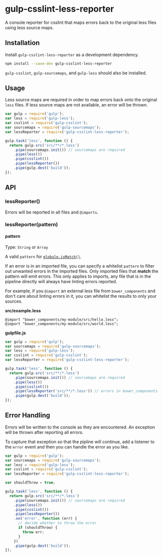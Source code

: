 # gulp-csslint-less-reporter

A console reporter for csslint that maps errors back to the original less files using less source maps.

## Installation

Install `gulp-csslint-less-reporter` as a development dependency.

```bash
npm install --save-dev gulp-csslint-less-reporter
```

`gulp-csslint`, `gulp-sourcemaps`, and `gulp-less` should also be installed.

## Usage

Less source maps are required in order to map errors back onto the original `less` files. If less source maps are not available, an error will be thrown.

```javascript
var gulp = require('gulp');
var less = require('gulp-less');
var csslint = require('gulp-csslint');
var sourcemaps = require('gulp-sourcemaps');
var lessReporter = require('gulp-csslint-less-reporter');

gulp.task('less', function () {
  return gulp.src('src/**/*.less')
    .pipe(sourcemaps.init()) // sourcemaps are required
    .pipe(less())
    .pipe(csslint())
    .pipe(lessReporter())
    .pipe(gulp.dest('build'));
});
```

## API

### lessReporter()

Errors will be reported in all files and `@imports`.

### lessReporter(pattern)

#### pattern

Type: `String` or `Array`

A valid `pattern` for [`globule.isMatch()`](https://www.npmjs.com/package/globule#globule-ismatch).

If an error is in an imported file, you can specify a whitelist `pattern` to filter out unwanted errors in the imported files. Only imported files that **match** the pattern will emit errors. This only applies to imports, any file that is in the pipeline directly will always have linting errors reported.

For example, if you `@import` an external less file from `bower_components` and don't care about linting errors in it, you can whitelist the results to only your sources.

**src/example.less**

```less
@import "bower_components/my-module/src/hello.less";
@import "bower_components/my-module/src/world.less";
```

**gulpfile.js**

```javascript
var gulp = require('gulp');
var sourcemaps = require('gulp-sourcemaps');
var less = require('gulp-less');
var csslint = require('gulp-csslint');
var lessReporter = require('gulp-csslint-less-reporter');

gulp.task('less', function () {
  return gulp.src('src/**/*.less')
    .pipe(sourcemaps.init()) // sourcemaps are required
    .pipe(less())
    .pipe(csslint())
    .pipe(lessReporter('src/**/*.less')) // errors in bower_components will be ignored
    .pipe(gulp.dest('build'));
});
```
## Error Handling

Errors will be written to the console as they are encountered. An exception will be thrown after reporting all errors.

To capture that exception so that the pipline will continue, add a listener to the `error` event and then you can handle the error as you like.

```javascript
var gulp = require('gulp');
var sourcemaps = require('gulp-sourcemaps');
var less = require('gulp-less');
var csslint = require('gulp-csslint');
var lessReporter = require('gulp-csslint-less-reporter');

var shouldThrow = true;

gulp.task('less', function () {
  return gulp.src('src/**/*.less')
    .pipe(sourcemaps.init()) // sourcemaps are required
    .pipe(less())
    .pipe(csslint())
    .pipe(lessReporter())
    .on('error', function (err) {
      // decide whether to throw the error
      if (shouldThrow) {
        throw err;
      }
    })
    .pipe(gulp.dest('build'));
});
```
